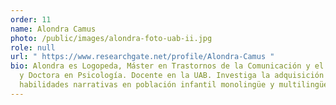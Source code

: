 ```yaml
---
order: 11
name: Alondra Camus
photo: /public/images/alondra-foto-uab-ii.jpg
role: null
url: " https://www.researchgate.net/profile/Alondra-Camus "
bio: Alondra es Logopeda, Máster en Trastornos de la Comunicación y el Lenguaje
  y Doctora en Psicología. Docente en la UAB. Investiga la adquisición de las
  habilidades narrativas en población infantil monolingüe y multilingüe.
---
```

